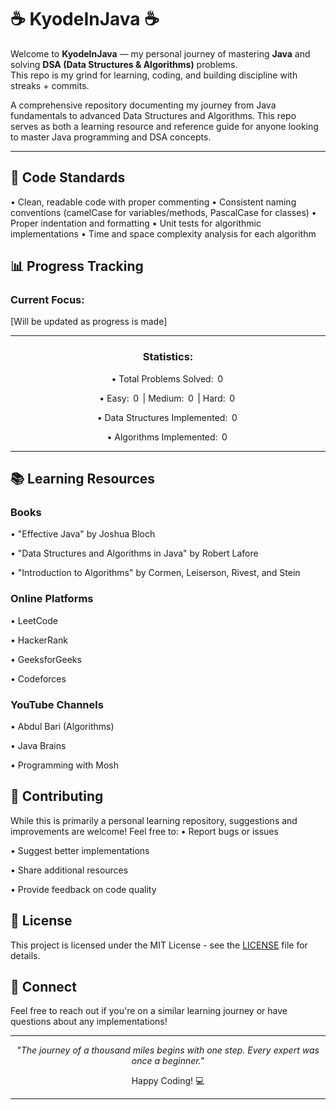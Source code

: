 # ☕️ KyodeInJava ☕️

Welcome to **KyodeInJava** — my personal journey of mastering **Java** and solving **DSA (Data Structures & Algorithms)** problems.  
This repo is my grind for learning, coding, and building discipline with streaks + commits.

A comprehensive repository documenting my journey from Java fundamentals to advanced Data Structures and Algorithms. This repo serves as both a learning resource and reference guide for anyone looking to master Java programming and DSA concepts.

---

## 📝 Code Standards

•⁠  ⁠Clean, readable code with proper commenting
•⁠  ⁠Consistent naming conventions (camelCase for variables/methods, PascalCase for classes)
•⁠  ⁠Proper indentation and formatting
•⁠  ⁠Unit tests for algorithmic implementations
•⁠  ⁠Time and space complexity analysis for each algorithm

## 📊 Progress Tracking

### Current Focus: 
[Will be updated as progress is made]

---

<div align="center">
  
### Statistics:
•⁠  ⁠Total Problems Solved: ⁠ 0 ⁠

•⁠  ⁠Easy: ⁠ 0 ⁠ | Medium: ⁠ 0 ⁠ | Hard: ⁠ 0 ⁠

•⁠  ⁠Data Structures Implemented: ⁠ 0 ⁠

•⁠  ⁠Algorithms Implemented: ⁠ 0 ⁠

</div>

---

## 📚 Learning Resources

### Books
•⁠  ⁠"Effective Java" by Joshua Bloch

•⁠  ⁠"Data Structures and Algorithms in Java" by Robert Lafore

•⁠  ⁠"Introduction to Algorithms" by Cormen, Leiserson, Rivest, and Stein

### Online Platforms
•⁠  ⁠LeetCode

•⁠  ⁠HackerRank

•⁠  ⁠GeeksforGeeks

•⁠  ⁠Codeforces

### YouTube Channels
•⁠  ⁠Abdul Bari (Algorithms)

•⁠  ⁠Java Brains

•⁠  ⁠Programming with Mosh

## 🤝 Contributing

While this is primarily a personal learning repository, suggestions and improvements are welcome! Feel free to:
•⁠  ⁠Report bugs or issues

•⁠  ⁠Suggest better implementations

•⁠  ⁠Share additional resources

•⁠  ⁠Provide feedback on code quality

## 📄 License

This project is licensed under the MIT License - see the [LICENSE](LICENSE) file for details.

## 🔗 Connect

Feel free to reach out if you're on a similar learning journey or have questions about any implementations!

---

<div align="center">
  
*"The journey of a thousand miles begins with one step. Every expert was once a beginner."*

Happy Coding! 💻

</div>

---
